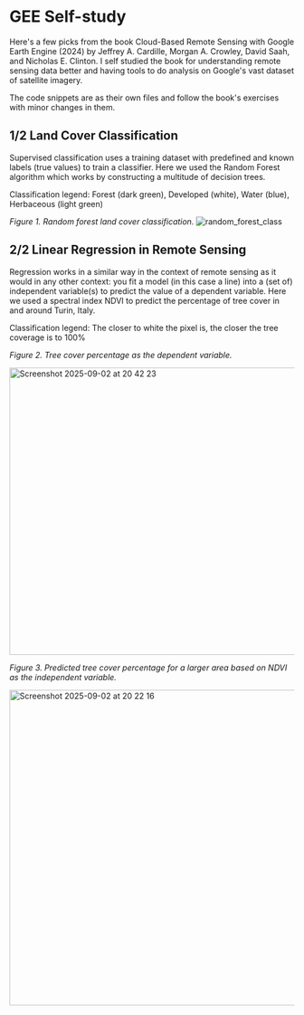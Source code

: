 # GEE Self-study
Here's a few picks from the book Cloud-Based Remote Sensing with Google Earth Engine (2024) by Jeffrey A. Cardille, Morgan A. Crowley, David Saah, and Nicholas E. Clinton. I self studied the book for understanding remote sensing data better and having tools to do analysis on Google's vast dataset of satellite imagery.

The code snippets are as their own files and follow the book's exercises with minor changes in them.

## 1/2 Land Cover Classification
Supervised classification uses a training dataset with predefined and known labels (true values) to train a classifier. Here we used the Random Forest algorithm which works by constructing a multitude of decision trees.

Classification legend: Forest (dark green), Developed (white), Water (blue), Herbaceous (light green)

_Figure 1. Random forest land cover classification._
![random_forest_class](https://github.com/user-attachments/assets/12600629-62f0-4a8c-b1e1-25201e9e35a6)

## 2/2 Linear Regression in Remote Sensing
Regression works in a similar way in the context of remote sensing as it would in any other context: you fit a model (in this case a line) into a (set of) independent variable(s) to predict the value of a dependent variable. Here we used a spectral index NDVI to predict the percentage of tree cover in and around Turin, Italy.

Classification legend: The closer to white the pixel is, the closer the tree coverage is to 100%

_Figure 2. Tree cover percentage as the dependent variable._

<img width="719" height="508" alt="Screenshot 2025-09-02 at 20 42 23" src="https://github.com/user-attachments/assets/b5009814-e747-48a9-8c06-3d3476b44863" />

_Figure 3. Predicted tree cover percentage for a larger area based on NDVI as the independent variable._

<img width="704" height="558" alt="Screenshot 2025-09-02 at 20 22 16" src="https://github.com/user-attachments/assets/1e2e8e1c-eed7-48ac-a2ab-908a03e97f7a" />
